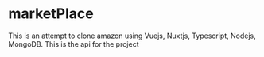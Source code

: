 # marketPlace
This is an attempt to clone amazon using Vuejs, Nuxtjs, Typescript, Nodejs, MongoDB. This is the api for the project

